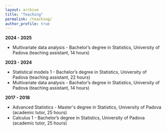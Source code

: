 ```yaml
---
layout: archive
title: "Teaching"
permalink: /teaching/
author_profile: true
---
```


**2024 - 2025**
* Multivariate data analysis - Bachelor’s degree in Statistics, University of Padova (teaching assistant, 14 hours)

**2023 - 2024**
* Statistical models 1 - Bachelor’s degree in Statistics, University of Padova (teaching assistant, 22 hours)
* Multivariate data analysis - Bachelor’s degree in Statistics, University of Padova (teaching assistant, 14 hours)

**2017 - 2018**
* Advanced Statistics - Master's degree in Statistics, University of Padova (academic tutor, 25 hours)
* Calculus 1 - Bachelor’s degree in Statistics, University of Padova (academic tutor, 25 hours)

